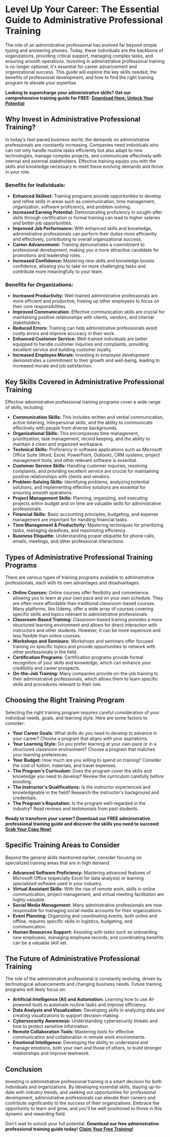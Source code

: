 # Level Up Your Career: The Essential Guide to Administrative Professional Training

The role of an administrative professional has evolved far beyond simple typing and answering phones. Today, these individuals are the backbone of organizations, providing critical support, managing complex tasks, and ensuring smooth operations.  Investing in administrative professional training is no longer optional; it's essential for career advancement and organizational success. This guide will explore the key skills needed, the benefits of professional development, and how to find the right training program to elevate your expertise.

**Looking to supercharge your administrative skills?  Get our comprehensive training guide for FREE:** [**Download Here: Unlock Your Potential**](https://udemywork.com/administrative-professional-training)

## Why Invest in Administrative Professional Training?

In today's fast-paced business world, the demands on administrative professionals are constantly increasing. Companies need individuals who can not only handle routine tasks efficiently but also adapt to new technologies, manage complex projects, and communicate effectively with internal and external stakeholders.  Effective training equips you with the skills and knowledge necessary to meet these evolving demands and thrive in your role.

### Benefits for Individuals:

*   **Enhanced Skillset:**  Training programs provide opportunities to develop and refine skills in areas such as communication, time management, organization, software proficiency, and problem-solving.
*   **Increased Earning Potential:**  Demonstrating proficiency in sought-after skills through certification or formal training can lead to higher salaries and better job opportunities.
*   **Improved Job Performance:**  With enhanced skills and knowledge, administrative professionals can perform their duties more efficiently and effectively, contributing to overall organizational success.
*   **Career Advancement:**  Training demonstrates a commitment to professional development, making you a more attractive candidate for promotions and leadership roles.
*   **Increased Confidence:** Mastering new skills and knowledge boosts confidence, allowing you to take on more challenging tasks and contribute more meaningfully to your team.

### Benefits for Organizations:

*   **Increased Productivity:** Well-trained administrative professionals are more efficient and productive, freeing up other employees to focus on their core responsibilities.
*   **Improved Communication:** Effective communication skills are crucial for maintaining positive relationships with clients, vendors, and internal stakeholders.
*   **Reduced Errors:** Training can help administrative professionals avoid costly errors and improve accuracy in their work.
*   **Enhanced Customer Service:** Well-trained individuals are better equipped to handle customer inquiries and complaints, providing excellent service and building customer loyalty.
*   **Increased Employee Morale:** Investing in employee development demonstrates a commitment to their growth and well-being, leading to increased morale and job satisfaction.

## Key Skills Covered in Administrative Professional Training

Effective administrative professional training programs cover a wide range of skills, including:

*   **Communication Skills:** This includes written and verbal communication, active listening, interpersonal skills, and the ability to communicate effectively with people from diverse backgrounds.
*   **Organizational Skills:**  This encompasses time management, prioritization, task management, record keeping, and the ability to maintain a clean and organized workspace.
*   **Technical Skills:**  Proficiency in software applications such as Microsoft Office Suite (Word, Excel, PowerPoint, Outlook), CRM systems, project management tools, and other relevant software is essential.
*   **Customer Service Skills:**  Handling customer inquiries, resolving complaints, and providing excellent service are crucial for maintaining positive relationships with clients and vendors.
*   **Problem-Solving Skills:**  Identifying problems, analyzing potential solutions, and implementing effective solutions are essential for ensuring smooth operations.
*   **Project Management Skills:**  Planning, organizing, and executing projects within budget and on time are valuable skills for administrative professionals.
*   **Financial Skills:**  Basic accounting principles, budgeting, and expense management are important for handling financial tasks.
*   **Time Management & Productivity:** Mastering techniques for prioritizing tasks, managing deadlines, and maximizing efficiency.
*   **Business Etiquette:** Understanding proper etiquette for phone calls, emails, meetings, and other professional interactions.

## Types of Administrative Professional Training Programs

There are various types of training programs available to administrative professionals, each with its own advantages and disadvantages.

*   **Online Courses:**  Online courses offer flexibility and convenience, allowing you to learn at your own pace and on your own schedule. They are often more affordable than traditional classroom-based courses.  Many platforms, like Udemy, offer a wide array of courses covering specific skills and topics relevant to administrative professionals.
*   **Classroom-Based Training:**  Classroom-based training provides a more structured learning environment and allows for direct interaction with instructors and other students.  However, it can be more expensive and less flexible than online courses.
*   **Workshops and Seminars:**  Workshops and seminars offer focused training on specific topics and provide opportunities to network with other professionals in the field.
*   **Certification Programs:**  Certification programs provide formal recognition of your skills and knowledge, which can enhance your credibility and career prospects.
*   **On-the-Job Training:**  Many companies provide on-the-job training to their administrative professionals, which allows them to learn specific skills and procedures relevant to their role.

## Choosing the Right Training Program

Selecting the right training program requires careful consideration of your individual needs, goals, and learning style. Here are some factors to consider:

*   **Your Career Goals:**  What skills do you need to develop to advance in your career?  Choose a program that aligns with your aspirations.
*   **Your Learning Style:**  Do you prefer learning at your own pace or in a structured classroom environment?  Choose a program that matches your learning preferences.
*   **Your Budget:**  How much are you willing to spend on training?  Consider the cost of tuition, materials, and travel expenses.
*   **The Program's Curriculum:**  Does the program cover the skills and knowledge you need to develop?  Review the curriculum carefully before enrolling.
*   **The Instructor's Qualifications:**  Is the instructor experienced and knowledgeable in the field?  Research the instructor's background and credentials.
*   **The Program's Reputation:**  Is the program well-regarded in the industry?  Read reviews and testimonials from past students.

**Ready to transform your career?  Download our FREE administrative professional training guide and discover the skills you need to succeed:** [**Grab Your Copy Now!**](https://udemywork.com/administrative-professional-training)

## Specific Training Areas to Consider

Beyond the general skills mentioned earlier, consider focusing on specialized training areas that are in high demand.

*   **Advanced Software Proficiency:**  Mastering advanced features of Microsoft Office (especially Excel for data analysis) or learning specialized software used in your industry.
*   **Virtual Assistant Skills:**  With the rise of remote work, skills in online communication, project management, and virtual meeting facilitation are highly valuable.
*   **Social Media Management:**  Many administrative professionals are now responsible for managing social media accounts for their organizations.
*   **Event Planning:**  Organizing and coordinating events, both online and offline, requires specific skills in logistics, budgeting, and communication.
*   **Human Resources Support:**  Assisting with tasks such as onboarding new employees, managing employee records, and coordinating benefits can be a valuable skill set.

##  The Future of Administrative Professional Training

The role of the administrative professional is constantly evolving, driven by technological advancements and changing business needs. Future training programs will likely focus on:

*   **Artificial Intelligence (AI) and Automation:**  Learning how to use AI-powered tools to automate routine tasks and improve efficiency.
*   **Data Analysis and Visualization:**  Developing skills in analyzing data and creating visualizations to support decision-making.
*   **Cybersecurity Awareness:**  Understanding cybersecurity threats and how to protect sensitive information.
*   **Remote Collaboration Tools:**  Mastering tools for effective communication and collaboration in remote work environments.
*   **Emotional Intelligence:**  Developing the ability to understand and manage emotions, both your own and those of others, to build stronger relationships and improve teamwork.

## Conclusion

Investing in administrative professional training is a smart decision for both individuals and organizations. By developing essential skills, staying up-to-date with industry trends, and seeking out opportunities for professional development, administrative professionals can elevate their careers and contribute significantly to the success of their organizations. Embrace the opportunity to learn and grow, and you'll be well-positioned to thrive in this dynamic and rewarding field.

Don't wait to unlock your full potential. **Download our free administrative professional training guide today!** [**Claim Your Free Training!**](https://udemywork.com/administrative-professional-training)

